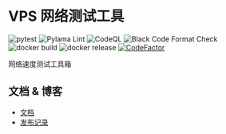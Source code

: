 # VPS 网络测试工具

![pytest](https://github.com/QiYuTechDev/vps_network/workflows/pytest/badge.svg)
![Pylama Lint](https://github.com/QiYuTechDev/vps_network/workflows/Pylama%20Lint/badge.svg)
![CodeQL](https://github.com/QiYuTechDev/vps_network/workflows/CodeQL/badge.svg)
![Black Code Format Check](https://github.com/QiYuTechDev/vps_network/workflows/Black%20Code%20Format%20Check/badge.svg)
![docker build](https://github.com/QiYuTechDev/vps_network/workflows/docker%20build/badge.svg)
![docker release](https://github.com/QiYuTechDev/vps_network/workflows/docker%20release/badge.svg)
[![CodeFactor](https://www.codefactor.io/repository/github/qiyutechdev/vps_network/badge)](https://www.codefactor.io/repository/github/qiyutechdev/vps_network)

网络速度测试工具箱

## 文档 & 博客

* [文档](https://oss.qiyutech.tech/vps_bench/index.html)
* [发布记录](https://blog.qiyutech.tech/202102/28_bench_tool/)
